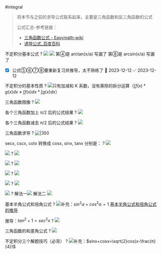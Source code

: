 #integral

> 将本节与之前的求导公式联系起来，主要是三角函数和反三角函数的公式
> 
> 公式汇总-参考链接：
> - [三角函数公式 - Easymath-wiki](https://easymath-wiki.org/%E5%88%9D%E7%AD%89%E6%95%B0%E5%AD%A6/%E4%B8%89%E8%A7%92%E5%87%BD%E6%95%B0/02%E4%B8%89%E8%A7%92%E5%85%AC%E5%BC%8F/)
> - [诱导公式\_百度百科](https://baike.baidu.com/item/%E8%AF%B1%E5%AF%BC%E5%85%AC%E5%BC%8F/536730?fr=aladdin)

不定积分基本公式
?
![](asset/52b30243eab403fce63fdab27fc52d9.jpg) ![](asset/a3a3b909d201979cd67a311df24ed65.jpg)
第④是 arctan(x/a) 写漏了
第⑧是 arcsin(x/a) 写漏了
<!--SR:!2023-12-31,3,250-->


- [x] 公式⑤⑥⑦⑧要重新复习并推导，太不熟练了 📅 2023-12-12 ✅ 2023-12-12

不定积分的基本性质
?
![](asset/Pasted%20image%2020231206150712.png)只有加减和 K 系数，没有乘除的拆分运算（$\int f(x)*g(x) dx$ ≠ $\int f(x)dx * \int g(x)dx$）
<!--SR:!2023-12-31,3,250-->



三角函数图像
?
![](asset/Pasted%20image%2020231207090058.png)
<!--SR:!2023-12-31,3,250-->



各个三角函数加上 π/2 后的公式结果
?
![](asset/Pasted%20image%2020231211173928.png)
<!--SR:!2023-12-31,3,250-->



各个三角函数减去 π/2 后的公式结果
?
![](asset/Pasted%20image%2020231211173849.png)
<!--SR:!2023-12-31,3,250-->



三角函数求导
?
![|350](asset/Pasted%20image%2020231126195059.png)
<!--SR:!2024-01-14,17,250-->


secx, cscx, cotx 转换成 cosx, sinx, tanx 分别是：
?
![](asset/Pasted%20image%2020231201144123.png)
<!--SR:!2023-12-31,3,250-->



![](asset/Pasted%20image%2020231207105615.png)
?
![](asset/Pasted%20image%2020231207105825.png)
<!--SR:!2023-12-31,3,250-->



![](asset/Pasted%20image%2020231207105851.png)
?
![](asset/Pasted%20image%2020231207105918.png)
<!--SR:!2023-12-31,3,250-->



![](asset/Pasted%20image%2020231207110011.png)
?
![](asset/Pasted%20image%2020231207110055.png)
<!--SR:!2023-12-31,3,250-->



![](asset/Pasted%20image%2020231207110203.png)
?
![](asset/Pasted%20image%2020231207110255.png)
<!--SR:!2023-12-31,3,250-->



![](asset/Pasted%20image%2020231207110441.png)
?
解法一![](asset/Pasted%20image%2020231207110409.png)
解法二
![](asset/Pasted%20image%2020231207110546.png)
<!--SR:!2023-12-31,3,250-->



基本半角公式和倍角公式
?
![](asset/f8d4117c7fa13c86241ac2cd9bf0944.jpg)补充：$sin^2α+cos^2α=1$
 [基本半角公式和倍角公式的推导](../../学习日报/Day/2023-12-07.md#基本半角公式和倍角公式的推导)
<!--SR:!2023-12-31,3,250-->



推导：$tan^2+1=sec^2x$
?
![](asset/5eab86cf6b926c4890b4b6f6cfcda4c.jpg)
<!--SR:!2023-12-31,3,250-->


三角函数的和差角公式
?
![](asset/Pasted%20image%2020231210103708.png)
<!--SR:!2023-12-31,3,250-->


不定积分三个解题技巧（必背）
?
![](asset/19ed838ea61a237a91135afd3a65cd2.jpg)补充：$sinx+cosx=\sqrt{2}cos(x-\frac{π}{4})$
<!--SR:!2023-12-31,3,250-->

